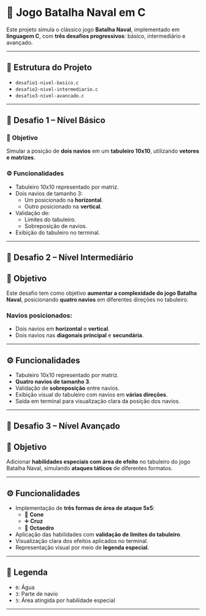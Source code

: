 # 🚢 Jogo Batalha Naval em C

Este projeto simula o clássico jogo **Batalha Naval**, implementado em **linguagem C**, com **três desafios progressivos**: básico, intermediário e avançado.

---

## 📁 Estrutura do Projeto

- `desafio1-nivel-basico.c`
- `desafio2-nivel-intermediario.c`
- `desafio3-nivel-avancado.c`

---

## 🔹 Desafio 1 – Nível Básico

### 🎯 Objetivo

Simular a posição de **dois navios** em um **tabuleiro 10x10**, utilizando **vetores e matrizes**.

### ⚙️ Funcionalidades

- Tabuleiro 10x10 representado por matriz.
- Dois navios de tamanho 3:
  - Um posicionado na **horizontal**.
  - Outro posicionado na **vertical**.
- Validação de:
  - Limites do tabuleiro.
  - Sobreposição de navios.
- Exibição do tabuleiro no terminal.

---

## 🔹 Desafio 2 – Nível Intermediário

## 🎯 Objetivo

Este desafio tem como objetivo **aumentar a complexidade do jogo Batalha Naval**, posicionando **quatro navios** em diferentes direções no tabuleiro.

### Navios posicionados:

- Dois navios em **horizontal** e **vertical**.
- Dois navios nas **diagonais principal** e **secundária**.

---

## ⚙️ Funcionalidades

- Tabuleiro 10x10 representado por matriz.
- **Quatro navios de tamanho 3**.
- Validação de **sobreposição** entre navios.
- Exibição visual do tabuleiro com navios em **várias direções**.
- Saída em terminal para visualização clara da posição dos navios.

---

## 🔹 Desafio 3 – Nível Avançado

## 🎯 Objetivo

Adicionar **habilidades especiais com área de efeito** no tabuleiro do jogo Batalha Naval, simulando **ataques táticos** de diferentes formatos.

---

## ⚙️ Funcionalidades

- Implementação de **três formas de área de ataque 5x5**:
  - 🔺 **Cone**
  - ➕ **Cruz**
  - 🔷 **Octaedro**
- Aplicação das habilidades com **validação de limites do tabuleiro**.
- Visualização clara dos efeitos aplicados no terminal.
- Representação visual por meio de **legenda especial**.

---

## 🧭 Legenda

- `0`: Água  
- `3`: Parte de navio  
- `5`: Área atingida por habilidade especial  

---

